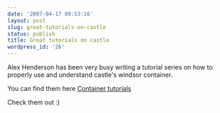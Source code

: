 ```yaml
---
date: '2007-04-17 09:53:16'
layout: post
slug: great-tutorials-on-castle
status: publish
title: Great tutorials on castle
wordpress_id: '26'
---
```


Alex Henderson has been very busy writing a tutorial series on how to properly use and understand castle's windsor container.

You can find them here [Container tutorials](http://blog.bittercoder.com/PermaLink,guid,b298cbe4-6eff-4783-a2a1-c95e344a9de5.aspx)

Check them out :)
